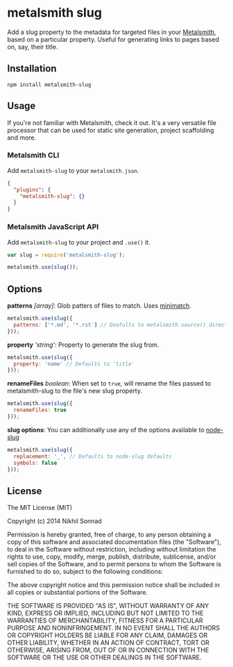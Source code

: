 # metalsmith slug

Add a slug property to the metadata for targeted files in your
[Metalsmith](http://www.metalsmith.io/), based on a particular property.
Useful for generating links to pages based on, say, their title.

## Installation

    npm install metalsmith-slug

## Usage

If you're not familiar with Metalsmith, check it out. It's a very versatile file
processor that can be used for static site generation, project scaffolding and
more.

### Metalsmith CLI

Add `metalsmith-slug` to your `metalsmith.json`.

```json
{
  "plugins": {
    "metalsmith-slug": {}
  }
}
```

### Metalsmith JavaScript API

Add `metalsmith-slug` to your project and `.use()` it.

```js
var slug = require('metalsmith-slug');

metalsmith.use(slug());
```

## Options

**patterns** _[array]_: Glob patters of files to match. Uses
[minimatch](https://github.com/isaacs/minimatch).

```js
metalsmith.use(slug({
  patterns: ['*.md', '*.rst'] // Deafults to metalsmith.source() directory
}));
```

**property** _'string'_: Property to generate the slug from.

```js
metalsmith.use(slug({
  property: 'name' // Defaults to 'title'
}));
```

**renameFiles** _boolean_: When set to `true`, will rename the files passed to
metalsmith-slug to the file's new slug property.

```js
metalsmith.use(slug({
  renameFiles: true
}));
```

**slug options**: You can additionally use any of the options available to [node-slug](https://github.com/dodo/node-slug#options)

```js
metalsmith.use(slug({
  replacement: '_', // Defaults to node-slug defaults
  symbols: false
}));
```

## License

The MIT License (MIT)

Copyright (c) 2014 Nikhil Sonnad

Permission is hereby granted, free of charge, to any person obtaining a copy of this software and associated documentation files (the "Software"), to deal in the Software without restriction, including without limitation the rights to use, copy, modify, merge, publish, distribute, sublicense, and/or sell copies of the Software, and to permit persons to whom the Software is furnished to do so, subject to the following conditions:

The above copyright notice and this permission notice shall be included in all copies or substantial portions of the Software.

THE SOFTWARE IS PROVIDED "AS IS", WITHOUT WARRANTY OF ANY KIND, EXPRESS OR IMPLIED, INCLUDING BUT NOT LIMITED TO THE WARRANTIES OF MERCHANTABILITY, FITNESS FOR A PARTICULAR PURPOSE AND NONINFRINGEMENT. IN NO EVENT SHALL THE AUTHORS OR COPYRIGHT HOLDERS BE LIABLE FOR ANY CLAIM, DAMAGES OR OTHER LIABILITY, WHETHER IN AN ACTION OF CONTRACT, TORT OR OTHERWISE, ARISING FROM, OUT OF OR IN CONNECTION WITH THE SOFTWARE OR THE USE OR OTHER DEALINGS IN THE SOFTWARE.

